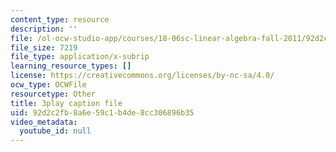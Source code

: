 ```yaml
---
content_type: resource
description: ''
file: /ol-ocw-studio-app/courses/18-06sc-linear-algebra-fall-2011/92d2c2fb8a6e59c1b4de8cc306896b35_mVeuZzJdd1w.vtt
file_size: 7219
file_type: application/x-subrip
learning_resource_types: []
license: https://creativecommons.org/licenses/by-nc-sa/4.0/
ocw_type: OCWFile
resourcetype: Other
title: 3play caption file
uid: 92d2c2fb-8a6e-59c1-b4de-8cc306896b35
video_metadata:
  youtube_id: null
---
```

